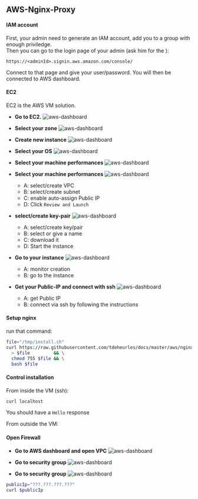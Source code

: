 ## AWS-Nginx-Proxy

#### IAM account

First, your admin need to generate an IAM account, add you to a group with enough priviledge.  
Then you can go to the login page of your admin (ask him for the <adminId>):

    https://<adminId>.signin.aws.amazon.com/console/

Connect to that page and give your user/password. You will then be connected to AWS dashboard.

#### EC2

EC2 is the AWS VM solution. 

- **Go to EC2.**
![aws-dashboard](readme1.jpg)

- **Select your zone**
![aws-dashboard](readme3.jpg)

- **Create new instance**
![aws-dashboard](readme2.jpg)

- **Select your OS**
![aws-dashboard](readme4.jpg)

- **Select your machine performances**
![aws-dashboard](readme5.jpg)

- **Select your machine performances**
![aws-dashboard](readme6.jpg)

  - A: select/create VPC
  - B: select/create subnet
  - C: enable auto-assign Public IP
  - D: Click `Review and Launch`

- **select/create key-pair**
![aws-dashboard](readme7.jpg)

  - A: select/create key/pair
  - B: select or give a name
  - C: download it
  - D: Start the instance

- **Go to your instance**
![aws-dashboard](readme8.jpg)

  - A: monitor creation
  - B: go to the instance

- **Get your Public-IP and connect with ssh**
![aws-dashboard](readme9.jpg)

  - A: get Public IP
  - B: connect via ssh by following the instructions
  
#### Setup nginx

run that command:

```bash
file="/tmp/install.sh"
curl https://raw.githubusercontent.com/tdeheurles/docs/master/aws/nginx-proxy/install-nginx.sh \
  > $file         && \
  chmod 755 $file && \
  bash $file
```

#### Control installation

From inside the VM (ssh):

```bash
curl localhost
```
You should have a `Hello` response

From outside the VM:

#### Open Firewall

- **Go to AWS dashboard and open VPC**
![aws-dashboard](readme10.jpg)

- **Go to security group**
![aws-dashboard](readme11.jpg)

- **Go to security group**
![aws-dashboard](readme11.jpg)


```bash
publicIp="???.???.???.???"
curl $publicIp
```
